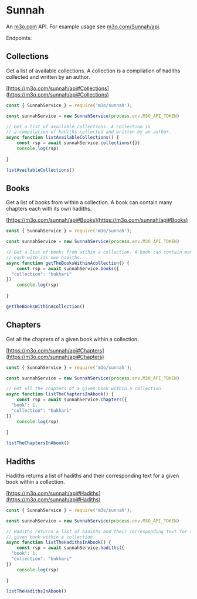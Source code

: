 # Sunnah

An [m3o.com](https://m3o.com) API. For example usage see [m3o.com/Sunnah/api](https://m3o.com/Sunnah/api).

Endpoints:

## Collections

Get a list of available collections. A collection is
a compilation of hadiths collected and written by an author.


[https://m3o.com/sunnah/api#Collections](https://m3o.com/sunnah/api#Collections)

```js
const { SunnahService } = require('m3o/sunnah');

const sunnahService = new SunnahService(process.env.M3O_API_TOKEN)

// Get a list of available collections. A collection is
// a compilation of hadiths collected and written by an author.
async function listAvailableCollections() {
	const rsp = await sunnahService.collections({})
	console.log(rsp)
	
}

listAvailableCollections()
```
## Books

Get a list of books from within a collection. A book can contain many chapters
each with its own hadiths.


[https://m3o.com/sunnah/api#Books](https://m3o.com/sunnah/api#Books)

```js
const { SunnahService } = require('m3o/sunnah');

const sunnahService = new SunnahService(process.env.M3O_API_TOKEN)

// Get a list of books from within a collection. A book can contain many chapters
// each with its own hadiths.
async function getTheBooksWithinAcollection() {
	const rsp = await sunnahService.books({
  "collection": "bukhari"
})
	console.log(rsp)
	
}

getTheBooksWithinAcollection()
```
## Chapters

Get all the chapters of a given book within a collection.


[https://m3o.com/sunnah/api#Chapters](https://m3o.com/sunnah/api#Chapters)

```js
const { SunnahService } = require('m3o/sunnah');

const sunnahService = new SunnahService(process.env.M3O_API_TOKEN)

// Get all the chapters of a given book within a collection.
async function listTheChaptersInAbook() {
	const rsp = await sunnahService.chapters({
  "book": 1,
  "collection": "bukhari"
})
	console.log(rsp)
	
}

listTheChaptersInAbook()
```
## Hadiths

Hadiths returns a list of hadiths and their corresponding text for a
given book within a collection.


[https://m3o.com/sunnah/api#Hadiths](https://m3o.com/sunnah/api#Hadiths)

```js
const { SunnahService } = require('m3o/sunnah');

const sunnahService = new SunnahService(process.env.M3O_API_TOKEN)

// Hadiths returns a list of hadiths and their corresponding text for a
// given book within a collection.
async function listTheHadithsInAbook() {
	const rsp = await sunnahService.hadiths({
  "book": 1,
  "collection": "bukhari"
})
	console.log(rsp)
	
}

listTheHadithsInAbook()
```
